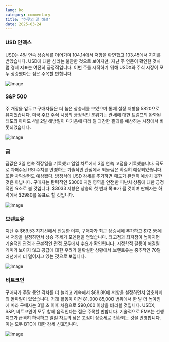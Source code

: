```yaml
---
lang: ko
category: commentary
title: "하루의 끝 해설"
date: 2025-03-24
---
```


### USD 인덱스

USD는 4일 연속 상승세를 이어가며 104.14에서 저항을 확인했고 103.45에서 지지를 받았습니다. USD에 대한 심리는 불안한 것으로 보이지만, 지난 주 연준이 확인한 것처럼 경제 지표는 여전히 긍정적입니다. 이번 주를 시작하기 위해 USDX와 주식 시장이 모두 상승했다는 점은 주목할 만합니다. 

![Image](https://markleighedu.github.io/img/Mar-2025/24-Mar-2025/usdindex.jpg)

### S&P 500

주 개장을 앞두고 구매자들은 더 높은 상승세를 보였으며 통제 설정 저항을 5820으로 유지했습니다. 미국 주요 주식 시장의 긍정적인 분위기는 관세에 대한 트럼프의 완화된 태도와 아마도 4월 2일 해방일이 다가옴에 따라 덜 과감한 결과를 예상하는 시장에서 비롯되었습니다.

![Image](https://markleighedu.github.io/img/Mar-2025/24-Mar-2025/sp500.jpg)

### 금

금값은 3일 연속 적장일을 기록했고 일일 차트에서 3일 연속 고점을 기록했습니다. 극도로 과매수된 RSI 수치를 반영하는 기술적인 관점에서 되돌림은 확실히 예상되었습니다. 또한 차익실현도 예상됐다. 방정식에 USD 강세를 추가하면 매도가 완전히 예상치 못한 것은 아닙니다. 구매자는 탄력적인 $3000 지원 영역을 안전한 피난처 상품에 대한 긍정적인 요소로 볼 것입니다. $3033 저항은 상승의 첫 번째 목표가 될 것이며 판매자는 하락에서 $2980를 목표로 할 것입니다.  

![Image](https://markleighedu.github.io/img/Mar-2025/24-Mar-2025/gold.jpg)

### 브렌트유

지난 주 $69.53 지지선에서 반등한 이후, 구매자가 최근 상승세에 추가하고 $72.55에서 저항을 설정하면서 상승 추세가 모멘텀을 얻었습니다. 최고점과 최저점이 높아지면 기술적인 관점과 근본적인 관점 모두에서 수요가 확인됩니다. 지정학적 갈등이 해결될 기미가 보이지 않고 공급에 대한 우려가 불확실한 상황에서 브렌트유는 중추적인 70달러선에서 더 멀어지고 있는 것으로 보입니다. 

![Image](https://markleighedu.github.io/img/Mar-2025/24-Mar-2025/brentoil.jpg)

### 비트코인

구매자가 주말 동안 격차를 더 늘리고 계속해서 $88.8K에 저항을 설정하면서 암호화폐의 돌파일이 있었습니다. 거래 활동이 이전 $81,000~$85,000 범위에서 한 발 더 높아짐에 따라 구매자는 3월 초 이후 처음으로 $90,000 이상을 바라볼 것입니다. USDX, S&P, 비트코인이 모두 함께 움직인다는 점은 주목할 만합니다. 기술적으로 EMA는 선행 지표가 급격히 하락하고 일일 차트의 낮은 고점이 상승세로 전환되는 것을 반영합니다. 이는 모두 BTC에 대한 강세 신호입니다. 

![Image](https://markleighedu.github.io/img/Mar-2025/24-Mar-2025/bitcoin.jpg)

